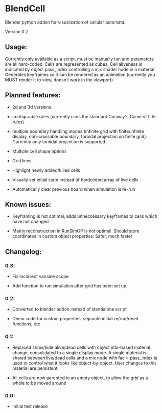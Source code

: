 # BlendCell

Blender python addon for visualization of cellular automata.

Version 0.2

## Usage:

Currently only available as a script, must be manually run and parameters are all hard-coded. Cells are represented as cubes. Cell aliveness is indicated by object pass_index controlling a mix shader node in a material. Generates keyframes so it can be rendered as an animation (currently you MUST render it to view, doesn't work in the viewport)

## Planned features:

* 2d and 3d versions

* configurable rules (currently uses the standard Conway's Game of Life rules)

* multiple boundary handling modes (infinite grid with finite/infinite display, non-crossable boundary, toroidal projection on finite grid). Currently only toroidal projection is supported

* Multiple cell shape options

* Grid lines

* Highlight newly added/killed cells

* Visually set initial state instead of hardcoded array of live cells

* Automatically clear previous board when simulation is re-run

## Known issues:

* Keyframing is not optimal, adds unneccessary keyframes to cells which have not changed

* Matrix reconstruction in RunSimOP is not optimal. Should store coordinates in custom object properties. Safer, much faster

## Changelog:

### 0.3:

* Fix incorrect variable scope

* Add function to run simulation after grid has been set up

### 0.2:

* Converted to blender addon instead of standalone script

* Demo code for custom properties, separate initialize/run/reset functions, etc

### 0.1:

* Replaced show/hide alive/dead cells with object info-based material change, consolidated to a single display mode. A single material is shared between live/dead cells and a mix node with fac = pass_index is used to control what it looks like object-by-object. User changes to this material are persistent

* All cells are now parented to an empty object, to allow the grid as a whole to be moved around

### 0.0:

* Initial test release
